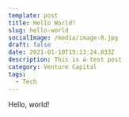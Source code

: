 ```yaml
---
template: post
title: Hello World!
slug: hello-world
socialImage: /media/image-0.jpg
draft: false
date: 2021-01-10T15:13:24.833Z
description: This is a test post
category: Venture Capital
tags:
  - Tech
---
```


Hello, world!